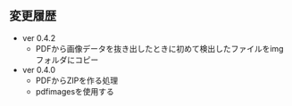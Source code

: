 ## 変更履歴
* ver 0.4.2
  * PDFから画像データを抜き出したときに初めて検出したファイルをimgフォルダにコピー
* ver 0.4.0
  * PDFからZIPを作る処理
  * pdfimagesを使用する